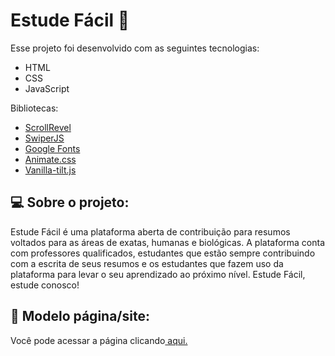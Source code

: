  # Estude Fácil 📝

<p>Esse projeto foi desenvolvido com as seguintes tecnologias: </p>
<ul>
  <li>HTML</li>
  <li>CSS</li>
  <li>JavaScript</li>
</ul>

<p>Bibliotecas: </p>
<ul>
  <li><a href="https://scrollrevealjs.org/">ScrollRevel</a></li>
  <li><a href="https://github.com/nolimits4web/Swiper">SwiperJS</a></li>
  <li><a href="https://fonts.google.com/">Google Fonts</a></li>
  <li><a href="https://animate.style/">Animate.css</a></li>
  <li><a href="https://micku7zu.github.io/vanilla-tilt.js/">Vanilla-tilt.js</a></li>
</ul>

<h2>💻 Sobre o projeto: </h2>
<p>
  Estude Fácil é uma plataforma aberta de contribuição para resumos voltados para as áreas de exatas, humanas e biológicas. A plataforma conta com professores qualificados,      estudantes que estão sempre contribuindo com a escrita de seus resumos e os estudantes que fazem uso da plataforma para levar o seu aprendizado ao próximo nível. Estude Fácil, estude conosco!
</p>

<h2>🔖 Modelo página/site: </h2>
<p>
  Você pode acessar a página clicando<a href="https://davilucena222.github.io/Estude-Facil/"> aqui.</a>
</p>
